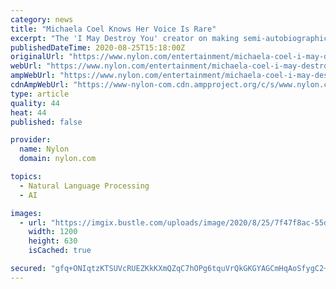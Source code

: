 ```yaml
---
category: news
title: "Michaela Coel Knows Her Voice Is Rare"
excerpt: "The 'I May Destroy You' creator on making semi-autobiographical work, taking control of her artistry as a Black woman, and why she's vowed to run her own race."
publishedDateTime: 2020-08-25T15:18:00Z
originalUrl: "https://www.nylon.com/entertainment/michaela-coel-i-may-destroy-you-finale-interview"
webUrl: "https://www.nylon.com/entertainment/michaela-coel-i-may-destroy-you-finale-interview"
ampWebUrl: "https://www.nylon.com/entertainment/michaela-coel-i-may-destroy-you-finale-interview/amp"
cdnAmpWebUrl: "https://www-nylon-com.cdn.ampproject.org/c/s/www.nylon.com/entertainment/michaela-coel-i-may-destroy-you-finale-interview/amp"
type: article
quality: 44
heat: 44
published: false

provider:
  name: Nylon
  domain: nylon.com

topics:
  - Natural Language Processing
  - AI

images:
  - url: "https://imgix.bustle.com/uploads/image/2020/8/25/7f47f8ac-55d6-4b9a-8e6b-f24b6a52b88a-michaela.jpg?w=1200&h=630&q=70&fit=crop&crop=faces&fm=jpg"
    width: 1200
    height: 630
    isCached: true

secured: "gfq+ONIqtzKTSUVcRUEZKkKXmQZqC7hOPg6tquVrQkGKGYAGCmHqAoSfygC2+fMntlOwrLZ77IuLq+vL4QmxxAjRMqDZyrFXkmKfTvwM6ObtsPIXiM7L2N9RuTzz16Q/hGgHV28o4MNHLIVepWF9acgozCdf1ajvTBRmcQM35rWxfkfrD0MM69jgge9rmj15NbAZsQ5PNSMe0BAjbOKKlrV1OuEQ8mMk1AxSfP6cIcr5/njQhZFERBhyxnRXweaoFXHk8uzSIr1kfH2/K5eaq1s4DXju86YQW57xBKi206mm1oncBLxF/mY0w3xTaW+kTObOnoyzNp3DhCpFt6khOq9rGJXwySCojyrMgfk9WZU=;clSQAN/rGmGf5bVsZk1FTQ=="
---
```


